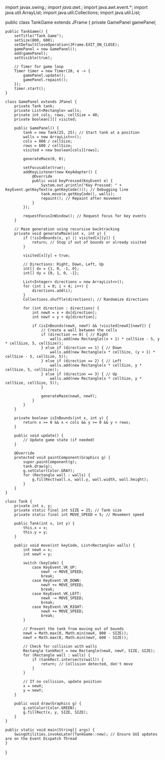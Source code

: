 import javax.swing.*;
import java.awt.*;
import java.awt.event.*;
import java.util.ArrayList;
import java.util.Collections;
import java.util.List;

public class TankGame extends JFrame {
    private GamePanel gamePanel;

    public TankGame() {
        setTitle("Tank Game");
        setSize(800, 600);
        setDefaultCloseOperation(JFrame.EXIT_ON_CLOSE);
        gamePanel = new GamePanel();
        add(gamePanel);
        setVisible(true);

        // Timer for game loop
        Timer timer = new Timer(20, e -> {
            gamePanel.update();
            gamePanel.repaint();
        });
        timer.start();
    }

    class GamePanel extends JPanel {
        private Tank tank;
        private List<Rectangle> walls;
        private int cols, rows, cellSize = 40;
        private boolean[][] visited;

        public GamePanel() {
            tank = new Tank(25, 25); // Start tank at a position
            walls = new ArrayList<>();
            cols = 800 / cellSize;
            rows = 600 / cellSize;
            visited = new boolean[cols][rows];

            generateMaze(0, 0);

            setFocusable(true);
            addKeyListener(new KeyAdapter() {
                @Override
                public void keyPressed(KeyEvent e) {
                    System.out.println("Key Pressed: " + KeyEvent.getKeyText(e.getKeyCode())); // Debugging line
                    tank.move(e.getKeyCode(), walls);
                    repaint(); // Repaint after movement
                }
            });

            requestFocusInWindow(); // Request focus for key events
        }

        // Maze generation using recursive backtracking
        private void generateMaze(int x, int y) {
            if (!isInBounds(x, y) || visited[x][y]) {
                return; // Stop if out of bounds or already visited
            }

            visited[x][y] = true;

            // Directions: Right, Down, Left, Up
            int[] dx = {1, 0, -1, 0};
            int[] dy = {0, 1, 0, -1};

            List<Integer> directions = new ArrayList<>();
            for (int i = 0; i < 4; i++) {
                directions.add(i);
            }
            Collections.shuffle(directions); // Randomize directions

            for (int direction : directions) {
                int newX = x + dx[direction];
                int newY = y + dy[direction];

                if (isInBounds(newX, newY) && !visited[newX][newY]) {
                    // Create a wall between the cells
                    if (direction == 0) { // Right
                        walls.add(new Rectangle((x + 1) * cellSize - 5, y * cellSize, 5, cellSize));
                    } else if (direction == 1) { // Down
                        walls.add(new Rectangle(x * cellSize, (y + 1) * cellSize - 5, cellSize, 5));
                    } else if (direction == 2) { // Left
                        walls.add(new Rectangle(x * cellSize, y * cellSize, 5, cellSize));
                    } else if (direction == 3) { // Up
                        walls.add(new Rectangle(x * cellSize, y * cellSize, cellSize, 5));
                    }

                    generateMaze(newX, newY);
                }
            }
        }

        private boolean isInBounds(int x, int y) {
            return x >= 0 && x < cols && y >= 0 && y < rows;
        }

        public void update() {
            // Update game state (if needed)
        }

        @Override
        protected void paintComponent(Graphics g) {
            super.paintComponent(g);
            tank.draw(g);
            g.setColor(Color.GRAY);
            for (Rectangle wall : walls) {
                g.fillRect(wall.x, wall.y, wall.width, wall.height);
            }
        }
    }

    class Tank {
        private int x, y;
        private static final int SIZE = 25; // Tank size
        private static final int MOVE_SPEED = 5; // Movement speed

        public Tank(int x, int y) {
            this.x = x;
            this.y = y;
        }

        public void move(int keyCode, List<Rectangle> walls) {
            int newX = x;
            int newY = y;

            switch (keyCode) {
                case KeyEvent.VK_UP:
                    newY -= MOVE_SPEED;
                    break;
                case KeyEvent.VK_DOWN:
                    newY += MOVE_SPEED;
                    break;
                case KeyEvent.VK_LEFT:
                    newX -= MOVE_SPEED;
                    break;
                case KeyEvent.VK_RIGHT:
                    newX += MOVE_SPEED;
                    break;
            }

            // Prevent the tank from moving out of bounds
            newX = Math.max(0, Math.min(newX, 800 - SIZE));
            newY = Math.max(0, Math.min(newY, 600 - SIZE));

            // Check for collision with walls
            Rectangle tankRect = new Rectangle(newX, newY, SIZE, SIZE);
            for (Rectangle wall : walls) {
                if (tankRect.intersects(wall)) {
                    return; // Collision detected, don't move
                }
            }

            // If no collision, update position
            x = newX;
            y = newY;
        }

        public void draw(Graphics g) {
            g.setColor(Color.GREEN);
            g.fillRect(x, y, SIZE, SIZE);
        }
    }

    public static void main(String[] args) {
        SwingUtilities.invokeLater(TankGame::new); // Ensure GUI updates are on the Event Dispatch Thread
    }
}
